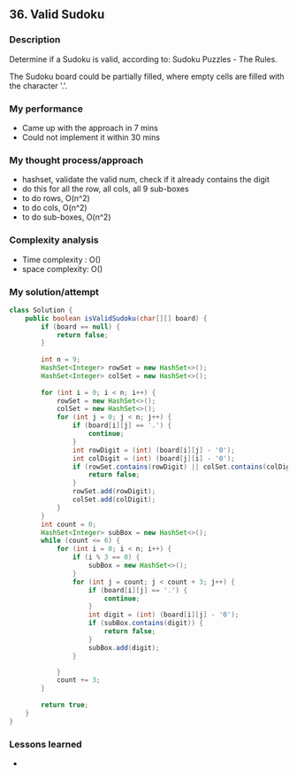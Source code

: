 ## 36. Valid Sudoku

### Description

Determine if a Sudoku is valid, according to: Sudoku Puzzles - The Rules.

The Sudoku board could be partially filled, where empty cells are filled with the character '.'.

### My performance
- Came up with the approach in 7 mins
- Could not implement it within 30 mins

### My thought process/approach
- hashset, validate the valid num, check if it already contains the digit
- do this for all the row, all cols, all 9 sub-boxes
- to do rows, O(n^2)
- to do cols, O(n^2)
- to do sub-boxes, O(n^2)

### Complexity analysis
- Time complexity : O()
- space complexity: O()
  
### My solution/attempt

```java
class Solution {
    public boolean isValidSudoku(char[][] board) {
        if (board == null) {
            return false;
        }
        
        int n = 9;
        HashSet<Integer> rowSet = new HashSet<>();
        HashSet<Integer> colSet = new HashSet<>();
        
        for (int i = 0; i < n; i++) {
            rowSet = new HashSet<>();
            colSet = new HashSet<>();
            for (int j = 0; j < n; j++) {
                if (board[i][j] == '.') {
                    continue;
                }
                int rowDigit = (int) (board[i][j] - '0');
                int colDigit = (int) (board[j][i] - '0');
                if (rowSet.contains(rowDigit) || colSet.contains(colDigit)) {
                    return false;
                }
                rowSet.add(rowDigit);
                colSet.add(colDigit);
            }
        }
        int count = 0;
        HashSet<Integer> subBox = new HashSet<>();
        while (count <= 6) {
            for (int i = 0; i < n; i++) {
                if (i % 3 == 0) {
                    subBox = new HashSet<>();
                }
                for (int j = count; j < count + 3; j++) {
                    if (board[i][j] == '.') {
                        continue;
                    }
                    int digit = (int) (board[i][j] - '0');
                    if (subBox.contains(digit)) {
                        return false;
                    }
                    subBox.add(digit);
                }

            } 
            count += 3;
        }
        
        return true;
    }
}
```

### Lessons learned
-